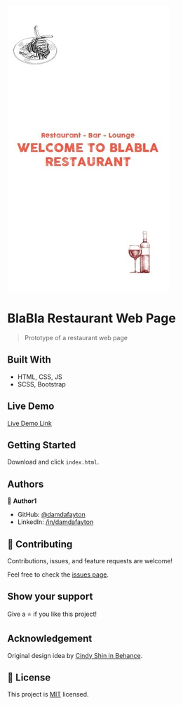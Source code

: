![](./images/ss-m.jpg)


# BlaBla Restaurant Web Page

> Prototype of a restaurant web page


## Built With

- HTML, CSS, JS
- SCSS, Bootstrap


## Live Demo

[Live Demo Link](https://damdafayton.github.io/restaurant/)


## Getting Started

Download and click `index.html`.



## Authors

👤 **Author1**

- GitHub: [@damdafayton](https://github.com/damdafayton)
- LinkedIn: [/in/damdafayton](https://linkedin.com/in/damdafayton)


## 🤝 Contributing

Contributions, issues, and feature requests are welcome!

Feel free to check the [issues page](../../issues/).


## Show your support

Give a ⭐️ if you like this project!


## Acknowledgement

Original design idea by [Cindy Shin in Behance](https://www.behance.net/adagio07).


## 📝 License

This project is [MIT](./MIT.md) licensed.